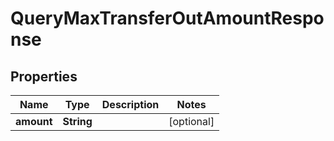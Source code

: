 

# QueryMaxTransferOutAmountResponse


## Properties

| Name | Type | Description | Notes |
|------------ | ------------- | ------------- | -------------|
|**amount** | **String** |  |  [optional] |



